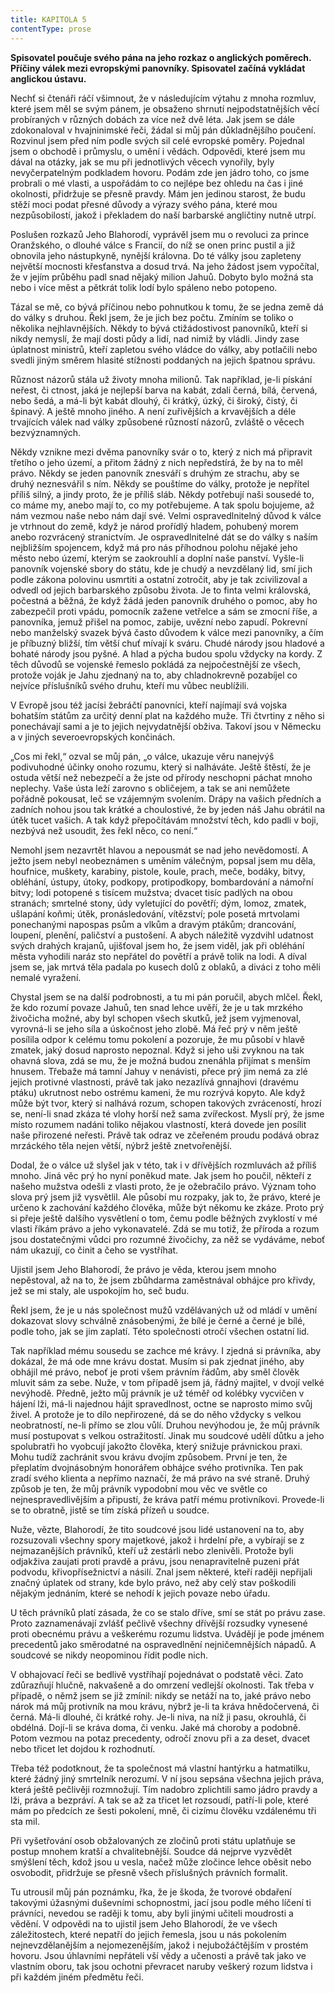```yaml
---
title: KAPITOLA 5
contentType: prose
---
```


<section>

**Spisovatel poučuje svého pána na jeho rozkaz o anglických poměrech. Příčiny válek mezi evropskými panovníky. Spisovatel začíná vykládat anglickou ústavu.**

Nechť si čtenáři ráčí všimnout, že v následujícím výtahu z mnoha rozmluv, které jsem měl se svým pánem, je obsaženo shrnutí nejpodstatnějších věcí probíraných v různých dobách za více než dvě léta. Jak jsem se dále zdokonaloval v hvajninimské řeči, žádal si můj pán důkladnějšího poučení. Rozvinul jsem před ním podle svých sil celé evropské poměry. Pojednal jsem o obchodě i průmyslu, o umění i vědách. Odpovědi, které jsem mu dával na otázky, jak se mu při jednotlivých věcech vynořily, byly nevyčerpatelným podkladem hovoru. Podám zde jen jádro toho, co jsme probrali o mé vlasti, a uspořádám to co nejlépe bez ohledu na čas i jiné okolnosti, přidržuje se přesně pravdy. Mám jen jedinou starost, že budu stěží moci podat přesné důvody a výrazy svého pána, které mou nezpůsobilostí, jakož i překladem do naší barbarské angličtiny nutně utrpí.

Poslušen rozkazů Jeho Blahorodí, vyprávěl jsem mu o revoluci za prince Oranžského, o dlouhé válce s Francií, do níž se onen princ pustil a již obnovila jeho nástupkyně, nynější královna. Do té války jsou zapleteny největší mocnosti křesťanstva a dosud trvá. Na jeho žádost jsem vypočítal, že v jejím průběhu padl snad nějaký milion Jahuů. Dobyto bylo možná sta nebo i více měst a pětkrát tolik lodí bylo spáleno nebo potopeno.

Tázal se mě, co bývá příčinou nebo pohnutkou k tomu, že se jedna země dá do války s druhou. Řekl jsem, že je jich bez počtu. Zmíním se toliko o několika nejhlavnějších. Někdy to bývá ctižádostivost panovníků, kteří si nikdy nemyslí, že mají dosti půdy a lidí, nad nimiž by vládli. Jindy zase úplatnost ministrů, kteří zapletou svého vládce do války, aby potlačili nebo svedli jiným směrem hlasité stížnosti poddaných na jejich špatnou správu.

Různost názorů stála už životy mnoha milionů. Tak například, je-li pískání neřest, či ctnost, jaká je nejlepší barva na kabát, zdali černá, bílá, červená, nebo šedá, a má-li být kabát dlouhý, či krátký, úzký, či široký, čistý, či špinavý. A ještě mnoho jiného. A není zuřivějších a krvavějších a déle trvajících válek nad války způsobené růzností názorů, zvláště o věcech bezvýznamných.

Někdy vznikne mezi dvěma panovníky svár o to, který z nich má připravit třetího o jeho území, a přitom žádný z nich nepředstírá, že by na to měl právo. Někdy se jeden panovník znesváří s druhým ze strachu, aby se druhý neznesvářil s ním. Někdy se pouštíme do války, protože je nepřítel příliš silný, a jindy proto, že je příliš sláb. Někdy potřebují naši sousedé to, co máme my, anebo mají to, co my potřebujeme. A tak spolu bojujeme, až nám vezmou naše nebo nám dají své. Velmi ospravedlnitelný důvod k válce je vtrhnout do země, když je národ prořídlý hladem, pohubený morem anebo rozvrácený stranictvím. Je ospravedlnitelné dát se do války s naším nejbližším spojencem, když má pro nás příhodnou polohu nějaké jeho město nebo území, kterým se zaokrouhlí a doplní naše panství. Vyšle-li panovník vojenské sbory do státu, kde je chudý a nevzdělaný lid, smí jich podle zákona polovinu usmrtiti a ostatní zotročit, aby je tak zcivilizoval a odvedl od jejich barbarského způsobu života. Je to finta velmi královská, počestná a běžná, že když žádá jeden panovník druhého o pomoc, aby ho zabezpečil proti vpádu, pomocník zažene vetřelce a sám se zmocní říše, a panovníka, jemuž přišel na pomoc, zabije, uvězní nebo zapudí. Pokrevní nebo manželský svazek bývá často důvodem k válce mezi panovníky, a čím je příbuzný bližší, tím větší chuť mívají k sváru. Chudé národy jsou hladové a bohaté národy jsou pyšné. A hlad a pýcha budou spolu vždycky na kordy. Z těch důvodů se vojenské řemeslo pokládá za nejpočestnější ze všech, protože voják je Jahu zjednaný na to, aby chladnokrevně pozabíjel co nejvíce příslušníků svého druhu, kteří mu vůbec neublížili.

V Evropě jsou též jacísi žebráčtí panovníci, kteří najímají svá vojska bohatším státům za určitý denní plat na každého muže. Tři čtvrtiny z něho si ponechávají sami a je to jejich nejvydatnější obživa. Takoví jsou v Německu a v jiných severoevropských končinách.

„Cos mi řekl,“ ozval se můj pán, „o válce, ukazuje věru nanejvýš podivuhodné účinky onoho rozumu, který si nalháváte. Ještě štěstí, že je ostuda větší než nebezpečí a že jste od přírody neschopni páchat mnoho neplechy. Vaše ústa leží zarovno s obličejem, a tak se ani nemůžete pořádně pokousat, leč se vzájemným svolením. Drápy na vašich předních a zadních nohou jsou tak krátké a choulostivé, že by jeden náš Jahu obrátil na útěk tucet vašich. A tak když přepočítávám množství těch, kdo padli v boji, nezbývá než usoudit, žes řekl něco, co není.“

Nemohl jsem nezavrtět hlavou a nepousmát se nad jeho nevědomostí. A ježto jsem nebyl neobeznámen s uměním válečným, popsal jsem mu děla, houfnice, muškety, karabiny, pistole, koule, prach, meče, bodáky, bitvy, obléhání, ústupy, útoky, podkopy, protipodkopy, bombardování a námořní bitvy; lodi potopené s tisícem mužstva; dvacet tisíc padlých na obou stranách; smrtelné stony, údy vyletující do povětří; dým, lomoz, zmatek, ušlapání koňmi; útěk, pronásledování, vítězství; pole posetá mrtvolami ponechanými napospas psům a vlkům a dravým ptákům; drancování, loupení, plenění, paličství a pustošení. A abych náležitě vyzdvihl udatnost svých drahých krajanů, ujišťoval jsem ho, že jsem viděl, jak při obléhání města vyhodili naráz sto nepřátel do povětří a právě tolik na lodi. A díval jsem se, jak mrtvá těla padala po kusech dolů z oblaků, a diváci z toho měli nemalé vyražení.

Chystal jsem se na další podrobnosti, a tu mi pán poručil, abych mlčel. Řekl, že kdo rozumí povaze Jahuů, ten snad lehce uvěří, že je u tak mrzkého živočicha možné, aby byl schopen všech skutků, jež jsem vyjmenoval, vyrovná-li se jeho síla a úskočnost jeho zlobě. Má řeč prý v něm ještě posílila odpor k celému tomu pokolení a pozoruje, že mu působí v hlavě zmatek, jaký dosud naprosto nepoznal. Když si jeho uši zvyknou na tak ohavná slova, zdá se mu, že je možná budou znenáhla přijímat s menším hnusem. Třebaže má tamní Jahuy v nenávisti, přece prý jim nemá za zlé jejich protivné vlastnosti, právě tak jako nezazlívá gnnajhovi (dravému ptáku) ukrutnost nebo ostrému kameni, že mu rozrývá kopyto. Ale když může být tvor, který si nalhává rozum, schopen takových zvráceností, hrozí se, není-li snad zkáza té vlohy horší než sama zvířeckost. Myslí prý, že jsme místo rozumem nadáni toliko nějakou vlastností, která dovede jen posílit naše přirozené neřesti. Právě tak odraz ve zčeřeném proudu podává obraz mrzáckého těla nejen větší, nýbrž ještě znetvořenější.

Dodal, že o válce už slyšel jak v této, tak i v dřívějších rozmluvách až příliš mnoho. Jiná věc prý ho nyní poněkud mate. Jak jsem ho poučil, někteří z našeho mužstva odešli z vlasti proto, že je ožebračilo právo. Význam toho slova prý jsem již vysvětlil. Ale působí mu rozpaky, jak to, že právo, které je určeno k zachování každého člověka, může být někomu ke zkáze. Proto prý si přeje ještě dalšího vysvětlení o tom, čemu podle běžných zvyklostí v mé vlasti říkám právo a jeho vykonavatelé. Zdá se mu totiž, že příroda a rozum jsou dostatečnými vůdci pro rozumné živočichy, za něž se vydáváme, neboť nám ukazují, co činit a čeho se vystříhat.

Ujistil jsem Jeho Blahorodí, že právo je věda, kterou jsem mnoho nepěstoval, až na to, že jsem zbůhdarma zaměstnával obhájce pro křivdy, jež se mi staly, ale uspokojím ho, seč budu.

Řekl jsem, že je u nás společnost mužů vzdělávaných už od mládí v umění dokazovat slovy schválně znásobenými, že bílé je černé a černé je bílé, podle toho, jak se jim zaplatí. Této společnosti otročí všechen ostatní lid.

Tak například mému sousedu se zachce mé krávy. I zjedná si právníka, aby dokázal, že má ode mne krávu dostat. Musím si pak zjednat jiného, aby obhájil mé právo, neboť je proti všem právním řádům, aby směl člověk mluvit sám za sebe. Nuže, v tom případě jsem já, řádný majitel, v dvojí velké nevýhodě. Předně, ježto můj právník je už téměř od kolébky vycvičen v hájení lži, má-li najednou hájit spravedlnost, octne se naprosto mimo svůj živel. A protože je to dílo nepřirozené, dá se do něho vždycky s velkou neobratností, ne-li přímo se zlou vůlí. Druhou nevýhodou je, že můj právník musí postupovat s velkou ostražitostí. Jinak mu soudcové udělí důtku a jeho spolubratři ho vyobcují jakožto člověka, který snižuje právnickou praxi. Mohu tudíž zachránit svou krávu dvojím způsobem. První je ten, že přeplatím dvojnásobným honorářem obhájce svého protivníka. Ten pak zradí svého klienta a nepřímo naznačí, že má právo na své straně. Druhý způsob je ten, že můj právník vypodobní mou věc ve světle co nejnespravedlivějším a připustí, že kráva patří mému protivníkovi. Provede-li se to obratně, jistě se tím získá přízeň u soudce.

Nuže, vězte, Blahorodí, že tito soudcové jsou lidé ustanovení na to, aby rozsuzovali všechny spory majetkové, jakož i hrdelní pře, a vybírají se z nejmazanějších právníků, kteří už zestárli nebo zlenivěli. Protože byli odjakživa zaujati proti pravdě a právu, jsou nenapravitelně puzeni přát podvodu, křivopřísežnictví a násilí. Znal jsem některé, kteří raději nepřijali značný úplatek od strany, kde bylo právo, než aby celý stav poškodili nějakým jednáním, které se nehodí k jejich povaze nebo úřadu.

U těch právníků platí zásada, že co se stalo dříve, smí se stát po právu zase. Proto zaznamenávají zvlášť pečlivě všechny dřívější rozsudky vynesené proti obecnému právu a veškerému rozumu lidstva. Uvádějí je pode jménem precedentů jako směrodatné na ospravedlnění nejničemnějších nápadů. A soudcové se nikdy neopominou řídit podle nich.

V obhajovací řeči se bedlivě vystříhají pojednávat o podstatě věci. Zato zdůrazňují hlučně, nakvašeně a do omrzení vedlejší okolnosti. Tak třeba v případě, o němž jsem se již zmínil: nikdy se netáží na to, jaké právo nebo nárok má můj protivník na mou krávu, nýbrž je-li ta kráva hnědočervená, či černá. Má-li dlouhé, či krátké rohy. Je-li niva, na níž ji pasu, okrouhlá, či obdélná. Dojí-li se kráva doma, či venku. Jaké má choroby a podobně. Potom vezmou na potaz precedenty, odročí znovu při a za deset, dvacet nebo třicet let dojdou k rozhodnutí.

Třeba též podotknout, že ta společnost má vlastní hantýrku a hatmatilku, které žádný jiný smrtelník nerozumí. V ní jsou sepsána všechna jejich práva, která ještě pečlivěji rozmnožují. Tím nadobro zplichtili samo jádro pravdy a lži, práva a bezpráví. A tak se až za třicet let rozsoudí, patří-li pole, které mám po předcích ze šesti pokolení, mně, či cizímu člověku vzdálenému tři sta mil.

Při vyšetřování osob obžalovaných ze zločinů proti státu uplatňuje se postup mnohem kratší a chvalitebnější. Soudce dá nejprve vyzvědět smýšlení těch, kdož jsou u vesla, načež může zločince lehce oběsit nebo osvobodit, přidržuje se přesně všech příslušných právních formalit.

Tu utrousil můj pán poznámku, řka, že je škoda, že tvorové obdaření takovými úžasnými duševními schopnostmi, jací jsou podle mého líčení ti právníci, nevedou se raději k tomu, aby byli jinými učiteli moudrosti a vědění. V odpovědi na to ujistil jsem Jeho Blahorodí, že ve všech záležitostech, které nepatří do jejich řemesla, jsou u nás pokolením nejnevzdělanějším a nejomezenějším, jakož i nejubožáčtějším v prostém hovoru. Jsou úhlavními nepřáteli vší vědy a učenosti a právě tak jako ve vlastním oboru, tak jsou ochotni převracet naruby veškerý rozum lidstva i při každém jiném předmětu řeči.

</section>

[^1]: Dutá míra (něco přes litr) užívaná v některých zemích. _Pozn. red._

[^2]: Lep organického původu, klih (zastarale). _Pozn. red._

[^3]: Epaminondas (418–362 př. n. l.), thébský státník a generál, který přetvořil Théby v jeden z nejvýznamnějších městských států v antickém Řecku. _Pozn. red._

[^4]: Otrok. _Pozn. red._

[^5]: Barevné dřevo kreveně obecné z čeledi bobovitých, stromu rozšířeného ve Střední Americe a jižní Africe. Dřevo je z vnějšku modročerné, uvnitř červenohnědé. _Pozn. red._

[^6]: Bělouš s okrouhlými tmavými barvami. _Pozn. red._

[^7]: Agitování, přesvědčování někoho za odměnu. _Pozn. red._

[^8]: Kůň, v jehož srsti převládá bílá barva. _Pozn. red._

[^9]: Bezdůvodné nařčení, pomluva. _Pozn. red._
